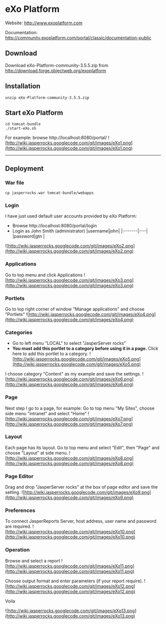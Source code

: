 # eXo Platform #
Website: http://www.exoplatform.com

Documentation: http://community.exoplatform.com/portal/classic/documentation-public
## Download ##
Download eXo-Platform-community-3.5.5.zip from http://download.forge.objectweb.org/exoplatform
## Installation ##
```
unzip eXo-Platform-community-3.5.5.zip
```
## Start eXo Platform ##
```
cd tomcat-bundle
./start-eXo.sh  
```

For example: browse http://localhost:8080/portal/
![http://wiki.jasperrocks.googlecode.com/git/images/eXo1.png](http://wiki.jasperrocks.googlecode.com/git/images/eXo1.png)

---

## Deployment ##
### War file ###
```
cp jasperrocks.war tomcat-bundle/webapps
```
### Login ###
I have just used default user accounts provided by eXo Platform:
  * Browse http://localhost:8080/portal/login
  * Login as John Smith (administrator)
|username|john|
|:-------|:---|
|password|gtn |

![http://wiki.jasperrocks.googlecode.com/git/images/eXo2.png](http://wiki.jasperrocks.googlecode.com/git/images/eXo2.png)

### Applications ###
Go to top menu and click Applications
![http://wiki.jasperrocks.googlecode.com/git/images/eXo3.png](http://wiki.jasperrocks.googlecode.com/git/images/eXo3.png)

### Portlets ###
Go to top right corner of window "Manage applications" and choose "Portlets"
![http://wiki.jasperrocks.googlecode.com/git/images/eXo4.png](http://wiki.jasperrocks.googlecode.com/git/images/eXo4.png)

### Categories ###
  * Go to left menu "LOCAL" to select "JasperServer rocks"
  * **You must add this portlet to a category before using it in a page.** Click here to add this portlet to a category.
![http://wiki.jasperrocks.googlecode.com/git/images/eXo5.png](http://wiki.jasperrocks.googlecode.com/git/images/eXo5.png)

I choose category "Content" as my example and save the settings.
![http://wiki.jasperrocks.googlecode.com/git/images/eXo6.png](http://wiki.jasperrocks.googlecode.com/git/images/eXo6.png)

### Page ###
Next step I go to a page, for example: Go to top menu "My Sites", choose side menu "intranet" and select "Home"
![http://wiki.jasperrocks.googlecode.com/git/images/eXo7.png](http://wiki.jasperrocks.googlecode.com/git/images/eXo7.png)

### Layout ###
Each page has its layout.
Go to top menu and select "Edit", then "Page" and choose "Layout" at side menu.
![http://wiki.jasperrocks.googlecode.com/git/images/eXo8.png](http://wiki.jasperrocks.googlecode.com/git/images/eXo8.png)

### Page Editor ###
Drag and drop "JasperServer rocks" at the box of page editor and save the setting.
![http://wiki.jasperrocks.googlecode.com/git/images/eXo9.png](http://wiki.jasperrocks.googlecode.com/git/images/eXo9.png)

### Preferences ###
To connect JasperReports Server, host address, user name and password are required.
![http://wiki.jasperrocks.googlecode.com/git/images/eXo10.png](http://wiki.jasperrocks.googlecode.com/git/images/eXo10.png)

### Operation ###
Browse and select a report
![http://wiki.jasperrocks.googlecode.com/git/images/eXo11.png](http://wiki.jasperrocks.googlecode.com/git/images/eXo11.png)

Choose output format and enter parameters (if your report require).
![http://wiki.jasperrocks.googlecode.com/git/images/eXo12.png](http://wiki.jasperrocks.googlecode.com/git/images/eXo12.png)

Voila

![http://wiki.jasperrocks.googlecode.com/git/images/eXo13.png](http://wiki.jasperrocks.googlecode.com/git/images/eXo13.png)